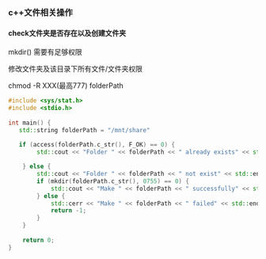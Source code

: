 ### c++文件相关操作

#### check文件夹是否存在以及创建文件夹

mkdir() 需要有足够权限

修改文件夹及该目录下所有文件/文件夹权限

chmod  -R XXX(最高777)  folderPath

```c++
#include <sys/stat.h>  
#include <stdio.h>  
  
int main() { 
   std::string folderPath = "/mnt/share"
    
   if (access(folderPath.c_str(), F_OK) == 0) {
       	std::cout << "Folder " << folderPath << " already exists" << std::endl;

    } else {
        std::cout << "Folder " << folderPath << " not exist" << std::endl;
        if (mkdir(folderPath.c_str(), 0755) == 0) {
            std::cout << "Make " << folderPath << " successfully" << std::endl;
        } else {
            std::cerr << "Make " << folderPath << " failed" << std::endl;
            return -1;
        }
    }
     
    return 0;  
}
```

